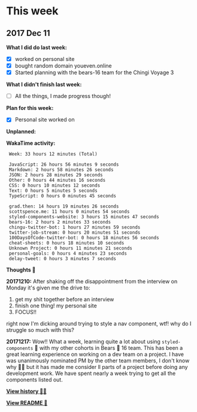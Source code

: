 # This week

## 2017 Dec 11

**What I did do last week:**

* [x] worked on personal site
* [x] bought random domain youeven.online
* [x] Started planning with the bears-16 team for the Chingi Voyage 3

**What I didn't finish last week:**

* [ ] All the things, I made progress though!

**Plan for this week:**

* [x] Personal site worked on

**Unplanned:**

**WakaTime activity:**

```
 Week: 33 hours 12 minutes (Total)

 JavaScript: 26 hours 56 minutes 9 seconds
 Markdown: 2 hours 58 minutes 26 seconds
 JSON: 2 hours 28 minutes 29 seconds
 Other: 0 hours 44 minutes 16 seconds
 CSS: 0 hours 10 minutes 12 seconds
 Text: 0 hours 5 minutes 5 seconds
 TypeScript: 0 hours 0 minutes 45 seconds

 grad.then: 14 hours 19 minutes 26 seconds
 scottspence.me: 11 hours 0 minutes 54 seconds
 styled-components-website: 3 hours 15 minutes 47 seconds
 bears-16: 2 hours 2 minutes 33 seconds
 chingu-twitter-bot: 1 hours 27 minutes 59 seconds
 twitter-job-stream: 0 hours 20 minutes 51 seconds
 100DaysOfCode-twitter-bot: 0 hours 18 minutes 56 seconds
 cheat-sheets: 0 hours 18 minutes 10 seconds
 Unknown Project: 0 hours 11 minutes 21 seconds
 personal-goals: 0 hours 4 minutes 23 seconds
 delay-tweet: 0 hours 3 minutes 7 seconds
```

**Thoughts 💭**

**20171210:** After shaking off the disappointment from the interview on Monday
it's given me the drive to:

1. get my shit together before an interview
1. finish one thing! my personal site
1. FOCUS!!

right now I'm dicking around trying to style a nav component, wtf! why do I
struggle so much with this?

**20171217:** Wow!! What a week, learning quite a lot about using
`styled-components` 💅 with my other cohorts in Bears 🐻 16 team. This has been
a great learning experience on working on a dev team on a project. I have was
unanimously nominated PM by the other team members, I don't know why 🤷‍♂ but it
has made me consider ll parts of a project before doing any development work. We
have spent nearly a week trying to get all the components listed out.

**[View history 👵👴](history.md#history)**

**[View README 👀](README.md#personal-goals)**

<!-- links -->
